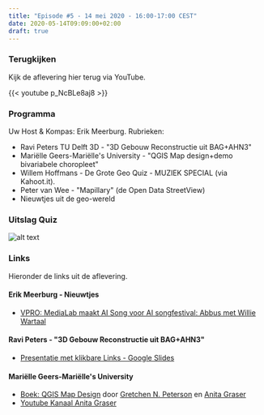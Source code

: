 ```yaml
---
title: "Episode #5 - 14 mei 2020 - 16:00-17:00 CEST"
date: 2020-05-14T09:09:00+02:00
draft: true
---
```


### Terugkijken
Kijk de aflevering hier terug via YouTube.

{{< youtube p_NcBLe8aj8 >}}

### Programma

Uw Host & Kompas: Erik Meerburg. Rubrieken:

* Ravi Peters TU Delft 3D - "3D Gebouw Reconstructie uit BAG+AHN3"
* Mariëlle Geers-Mariëlle's University - "QGIS Map design+demo bivariabele choropleet"
* Willem Hoffmans - De Grote Geo Quiz - MUZIEK SPECIAL (via Kahoot.it).
* Peter van Wee - "Mapillary" (de Open Data StreetView)
* Nieuwtjes uit de geo-wereld

### Uitslag Quiz

![alt text](/images/episode-0005/uitslag-quiz.png "Uitslag van De Grote Geo Quiz")

### Links

Hieronder de links uit de aflevering.

#### Erik Meerburg - Nieuwtjes

* [VPRO: MediaLab maakt AI Song voor AI songfestival: Abbus met Willie Wartaal](https://www.vpro.nl/medialab/projecten/overzicht/Abbus-videoclip.html)

#### Ravi Peters - "3D Gebouw Reconstructie uit BAG+AHN3"

* [Presentatie met klikbare Links - Google Slides](https://docs.google.com/presentation/d/1r82mDnktcaiRL7sOq7HbEf7O7uBhUSIY358VD862Y34)

#### Mariëlle Geers-Mariëlle's University

* [Boek: QGIS Map Design](https://locatepress.com/qmd) door [Gretchen N. Peterson](https://www.gretchenpeterson.com/) en [Anita Graser](https://anitagraser.com/)
* [Youtube Kanaal Anita Graser](https://www.youtube.com/user/underdarkGIS/videos)

